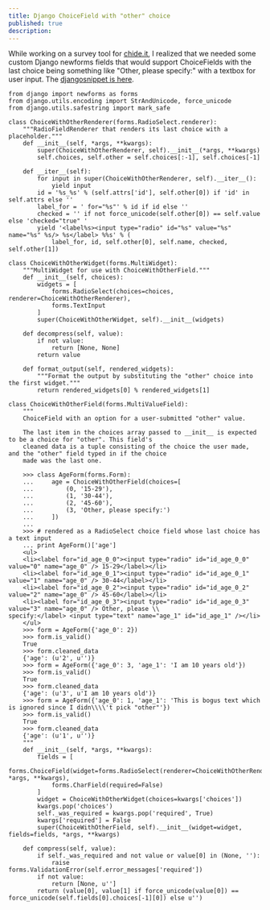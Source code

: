 ```yaml
---
title: Django ChoiceField with "other" choice
published: true
description: 
---
```

While working on a survey tool for [chide.it](http://chide.it/), I realized that we needed some custom Django newforms fields that would support ChoiceFields with the last choice being something like "Other, please specify:" with a textbox for user input. The [djangosnippet is here](http://www.djangosnippets.org/snippets/863/).

    from django import newforms as forms
    from django.utils.encoding import StrAndUnicode, force_unicode
    from django.utils.safestring import mark_safe

    class ChoiceWithOtherRenderer(forms.RadioSelect.renderer):
        """RadioFieldRenderer that renders its last choice with a placeholder."""
        def __init__(self, *args, **kwargs):
            super(ChoiceWithOtherRenderer, self).__init__(*args, **kwargs)
            self.choices, self.other = self.choices[:-1], self.choices[-1]

        def __iter__(self):
            for input in super(ChoiceWithOtherRenderer, self).__iter__():
                yield input
            id = '%s_%s' % (self.attrs['id'], self.other[0]) if 'id' in self.attrs else ''
            label_for = ' for="%s"' % id if id else ''
            checked = '' if not force_unicode(self.other[0]) == self.value else 'checked="true" '
            yield '<label%s><input type="radio" id="%s" value="%s" name="%s" %s/> %s</label> %%s' % (
                label_for, id, self.other[0], self.name, checked, self.other[1])

    class ChoiceWithOtherWidget(forms.MultiWidget):
        """MultiWidget for use with ChoiceWithOtherField."""
        def __init__(self, choices):
            widgets = [
                forms.RadioSelect(choices=choices, renderer=ChoiceWithOtherRenderer),
                forms.TextInput
            ]
            super(ChoiceWithOtherWidget, self).__init__(widgets)

        def decompress(self, value):
            if not value:
                return [None, None]
            return value

        def format_output(self, rendered_widgets):
            """Format the output by substituting the "other" choice into the first widget."""
            return rendered_widgets[0] % rendered_widgets[1]

    class ChoiceWithOtherField(forms.MultiValueField):
        """
        ChoiceField with an option for a user-submitted "other" value.

        The last item in the choices array passed to __init__ is expected to be a choice for "other". This field's
        cleaned data is a tuple consisting of the choice the user made, and the "other" field typed in if the choice
        made was the last one.

        >>> class AgeForm(forms.Form):
        ...     age = ChoiceWithOtherField(choices=[
        ...         (0, '15-29'),
        ...         (1, '30-44'),
        ...         (2, '45-60'),
        ...         (3, 'Other, please specify:')
        ...     ])
        ...
        >>> # rendered as a RadioSelect choice field whose last choice has a text input
        ... print AgeForm()['age']
        <ul>
        <li><label for="id_age_0_0"><input type="radio" id="id_age_0_0" value="0" name="age_0" /> 15-29</label></li>
        <li><label for="id_age_0_1"><input type="radio" id="id_age_0_1" value="1" name="age_0" /> 30-44</label></li>
        <li><label for="id_age_0_2"><input type="radio" id="id_age_0_2" value="2" name="age_0" /> 45-60</label></li>
        <li><label for="id_age_0_3"><input type="radio" id="id_age_0_3" value="3" name="age_0" /> Other, please \\
    specify:</label> <input type="text" name="age_1" id="id_age_1" /></li>
        </ul>
        >>> form = AgeForm({'age_0': 2})
        >>> form.is_valid()
        True
        >>> form.cleaned_data
        {'age': (u'2', u'')}
        >>> form = AgeForm({'age_0': 3, 'age_1': 'I am 10 years old'})
        >>> form.is_valid()
        True
        >>> form.cleaned_data
        {'age': (u'3', u'I am 10 years old')}
        >>> form = AgeForm({'age_0': 1, 'age_1': 'This is bogus text which is ignored since I didn\\\\'t pick "other"'})
        >>> form.is_valid()
        True
        >>> form.cleaned_data
        {'age': (u'1', u'')}
        """
        def __init__(self, *args, **kwargs):
            fields = [
                forms.ChoiceField(widget=forms.RadioSelect(renderer=ChoiceWithOtherRenderer), *args, **kwargs),
                forms.CharField(required=False)
            ]
            widget = ChoiceWithOtherWidget(choices=kwargs['choices'])
            kwargs.pop('choices')
            self._was_required = kwargs.pop('required', True)
            kwargs['required'] = False
            super(ChoiceWithOtherField, self).__init__(widget=widget, fields=fields, *args, **kwargs)

        def compress(self, value):
            if self._was_required and not value or value[0] in (None, ''):
                raise forms.ValidationError(self.error_messages['required'])
            if not value:
                return [None, u'']
            return (value[0], value[1] if force_unicode(value[0]) == force_unicode(self.fields[0].choices[-1][0]) else u'')


